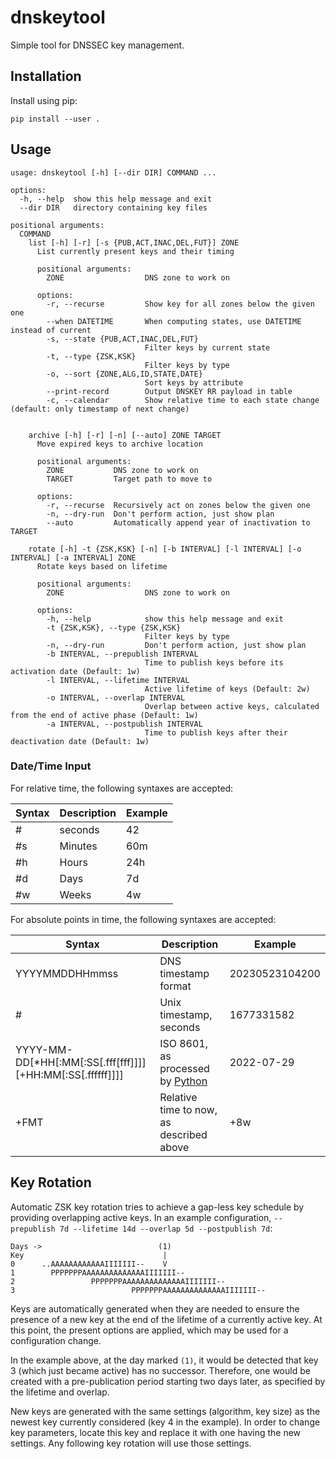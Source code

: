 # dnskeytool

Simple tool for DNSSEC key management.

## Installation

Install using pip:

```pip install --user .```

## Usage

```
usage: dnskeytool [-h] [--dir DIR] COMMAND ...

options:
  -h, --help  show this help message and exit
  --dir DIR   directory containing key files

positional arguments:
  COMMAND
    list [-h] [-r] [-s {PUB,ACT,INAC,DEL,FUT}] ZONE
      List currently present keys and their timing

      positional arguments:
        ZONE                  DNS zone to work on

      options:
        -r, --recurse         Show key for all zones below the given one
        --when DATETIME       When computing states, use DATETIME instead of current
        -s, --state {PUB,ACT,INAC,DEL,FUT}
                              Filter keys by current state
        -t, --type {ZSK,KSK}
                              Filter keys by type
        -o, --sort {ZONE,ALG,ID,STATE,DATE}
                              Sort keys by attribute
        --print-record        Output DNSKEY RR payload in table
        -c, --calendar        Show relative time to each state change (default: only timestamp of next change)


    archive [-h] [-r] [-n] [--auto] ZONE TARGET
      Move expired keys to archive location

      positional arguments:
        ZONE           DNS zone to work on
        TARGET         Target path to move to

      options:
        -r, --recurse  Recursively act on zones below the given one
        -n, --dry-run  Don't perform action, just show plan
        --auto         Automatically append year of inactivation to TARGET

    rotate [-h] -t {ZSK,KSK} [-n] [-b INTERVAL] [-l INTERVAL] [-o INTERVAL] [-a INTERVAL] ZONE
      Rotate keys based on lifetime

      positional arguments:
        ZONE                  DNS zone to work on
    
      options:
        -h, --help            show this help message and exit
        -t {ZSK,KSK}, --type {ZSK,KSK}
                              Filter keys by type
        -n, --dry-run         Don't perform action, just show plan
        -b INTERVAL, --prepublish INTERVAL
                              Time to publish keys before its activation date (Default: 1w)
        -l INTERVAL, --lifetime INTERVAL
                              Active lifetime of keys (Default: 2w)
        -o INTERVAL, --overlap INTERVAL
                              Overlap between active keys, calculated from the end of active phase (Default: 1w)
        -a INTERVAL, --postpublish INTERVAL
                              Time to publish keys after their deactivation date (Default: 1w)
```

### Date/Time Input

For relative time, the following syntaxes are accepted:

| Syntax | Description | Example |
|--------|-------------|---------|
| #      | seconds     | 42      |
| #s     | Minutes     | 60m     |
| #h     | Hours       | 24h     |
| #d     | Days        | 7d      |
| #w     | Weeks       | 4w      |


For absolute points in time, the following syntaxes are accepted:

| Syntax                                                     | Description                               | Example        |
|------------------------------------------------------------|-------------------------------------------|----------------|
| YYYYMMDDHHmmss                                             | DNS timestamp format                      | 20230523104200 |
| #                                                          | Unix timestamp, seconds                   | 1677331582     |
| YYYY-MM-DD[*HH[:MM[:SS[.fff[fff]]]][+HH:MM[:SS[.ffffff]]]] | ISO 8601, as processed by [Python][pyiso] | 2022-07-29     |
| +FMT                                                       | Relative time to now, as described above  | +8w            |

[pyiso]: https://docs.python.org/3/library/datetime.html#datetime.datetime.fromisoformat

## Key Rotation

Automatic ZSK key rotation tries to achieve a gap-less key schedule by providing overlapping active keys.
In an example configuration, `--prepublish 7d --lifetime 14d --overlap 5d --postpublish 7d`:

```
Days ->                          (1)
Key                               |
0      ..AAAAAAAAAAAAIIIIIII--    V
1        PPPPPPPAAAAAAAAAAAAAAIIIIIII--
2                 PPPPPPPAAAAAAAAAAAAAAIIIIIII--
3                          PPPPPPPAAAAAAAAAAAAAAIIIIIII--
```

Keys are automatically generated when they are needed to ensure the presence of a new key at the end of the lifetime
of a currently active key. At this point, the present options are applied, which may be used for a configuration change.

In the example above, at the day marked `(1)`, it would be detected that key 3 (which just became active) has no
successor. Therefore, one would be created with a pre-publication period starting two days later, as specified by the
lifetime and overlap.

New keys are generated with the same settings (algorithm, key size) as the newest key currently considered (key 4 in the
example). In order to change key parameters, locate this key and replace it with one having the new settings. Any
following key rotation will use those settings.
